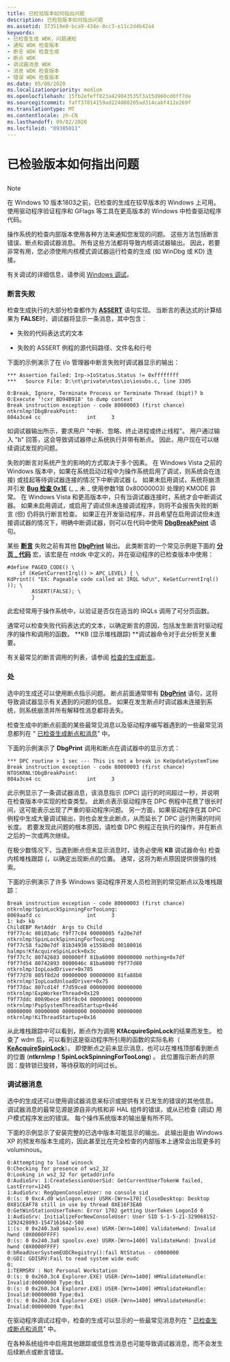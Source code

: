 ```yaml
---
title: 已检验版本如何指出问题
description: 已检验版本如何指出问题
ms.assetid: 373519e0-bca9-434e-8cc3-e11c2d4b42a4
keywords:
- 已检查生成 WDK，问题通知
- 通知 WDK 检查版本
- 断言 WDK 检查生成
- 断点 WDK
- 调试器消息 WDK
- 消息 WDK 检查版本
- 错误 WDK 检查版本
ms.date: 05/08/2020
ms.localizationpriority: medium
ms.openlocfilehash: 15fb2efeff823a429043535f3a15d960cd0ff7de
ms.sourcegitcommit: faff37814159ad224080205ad314cabf412e269f
ms.translationtype: MT
ms.contentlocale: zh-CN
ms.lasthandoff: 09/02/2020
ms.locfileid: "89385011"
---
```

# <a name="how-the-checked-build-indicates-a-problem"></a>已检验版本如何指出问题

## <span id="ddk_how_the_checked_build_indicates_a_problem_tools"></span><span id="DDK_HOW_THE_CHECKED_BUILD_INDICATES_A_PROBLEM_TOOLS"></span>

> [!NOTE]
> 在 Windows 10 版本1803之前，已检查的生成在较早版本的 Windows 上可用。
> 使用驱动程序验证程序和 GFlags 等工具在更高版本的 Windows 中检查驱动程序代码。

操作系统的检查内部版本使用各种方法来通知您发现的问题。 这些方法包括断言错误、断点和调试器消息。 所有这些方法都将导致内核调试器输出。 因此，若要非常有用，您必须使用内核模式调试器运行检查的生成 (如 WinDbg 或 KD) 连接。

有关调试的详细信息，请参阅 [Windows 调试](../debugger/index.md)。

### <a name="span-idassert_failuresspanspan-idassert_failuresspanassert-failures"></a><span id="assert_failures"></span><span id="ASSERT_FAILURES"></span>断言失败

检查生成执行的大部分检查都作为 [**ASSERT**](/previous-versions/windows/hardware/previsioning-framework/ff542107(v=vs.85)) 语句实现。 当断言的表达式的计算结果为 **FALSE**时，调试器将显示一条消息，其中包含：

-   失败的代码表达式的文本

-   失败的 ASSERT 例程的源代码路径、文件名和行号

下面的示例演示了在 i/o 管理器中断言失败时调试器显示的输出：

```
*** Assertion failed: Irp->IoStatus.Status != 0xffffffff
***   Source File: D:\nt\private\ntos\io\iosubs.c, line 3305

0:Break, Ignore, Terminate Process or Terminate Thread (bipt)? b
0:Execute '!cxr BD94B918' to dump context
Break instruction exception - code 80000003 (first chance)
ntkrnlmp!DbgBreakPoint:
804a3ce4 cc               int     3
```

如调试器输出所示，要求用户 "中断、忽略、终止进程或终止线程"。 用户通过输入 "b" 回答，这会导致调试器停止系统执行并带有断点。 因此，用户现在可以继续调试发现的问题。

失败的断言对系统产生的影响的方式取决于多个因素。 在 Windows Vista 之前的 Windows 版本中，如果在系统启动过程中为操作系统启用了调试，则系统会在连接) 或挂起等待调试器连接的情况下中断调试器 (。 如果未启用调试，系统将崩溃并引发 [**Bug 检查 0x1E**](../debugger/bug-check-0x1e--kmode-exception-not-handled.md) (\_ \_ 未 \_ 使用参数1值 0x80000003) 处理的 KMODE 异常。 在 Windows Vista 和更高版本中，只有当调试器连接时，系统才会中断调试器。 如果未启用调试，或启用了调试但未连接调试程序，则将不会报告失败的断言 (但) 仍将执行断言检查。 如果正在开发驱动程序，并且希望在启用调试但未连接调试器的情况下，明确中断调试器，则可以在代码中使用 [**DbgBreakPoint**](/windows-hardware/drivers/ddi/wdm/nf-wdm-dbgbreakpoint) 语句。

某些 [**断言**](/previous-versions/windows/hardware/previsioning-framework/ff542107(v=vs.85)) 失败之前有其他 [**DbgPrint**](/windows-hardware/drivers/ddi/wdm/nf-wdm-dbgprint) 输出。 此类断言的一个常见示例是下面的 [**分页 \_ 代码**](../kernel/mm-bad-pointer.md) 宏，该宏是在 ntddk 中定义的，并在驱动程序的已检查版本中使用：

```
#define PAGED_CODE() \
    if (KeGetCurrentIrql() > APC_LEVEL) { \
KdPrint(( "EX: Pageable code called at IRQL %d\n", KeGetCurrentIrql() )); \
        ASSERT(FALSE); \
        }
```

此宏经常用于操作系统中，以验证是否仅在适当的 IRQLs 调用了可分页函数。

通常可以检查失败代码表达式的文本，以确定断言的原因，包括发生断言时驱动程序的操作和调用的函数。 **KB (显示堆栈跟踪) **调试器命令对于此分析至关重要。

有关最常见的断言调用的列表，请参阅 [检查的生成断言](checked-build-asserts.md)。

### <a name="span-idbreakpointsspanspan-idbreakpointsspanbreakpoints"></a><span id="breakpoints"></span><span id="BREAKPOINTS"></span>处

选中的生成还可以使用断点指示问题。 断点前面通常带有 [**DbgPrint**](/windows-hardware/drivers/ddi/wdm/nf-wdm-dbgprint) 语句，这将导致调试器显示有关遇到的问题的信息。 如果在发生断点时调试器未连接到系统，则系统崩溃并所有解释性消息都将丢失。

检查生成中的断点前面的某些最常见消息以及驱动程序编写器遇到的一些最常见消息都列在 " [已检查生成断点和消息](checked-build-breakpoints-and-messages.md)" 中。

下面的示例演示了 **DbgPrint** 调用和断点在调试器中的显示方式：

```
*** DPC routine > 1 sec --- This is not a break in KeUpdateSystemTime
Break instruction exception - code 80000003 (first chance)
NTOSKRNL!DbgBreakPoint:
804a3ce4 cc               int     3
```

此示例显示了一条调试器消息，该消息指示 (DPC) 运行的时间超过一秒，并说明在检查版本中实现的检查类型。 此断点表示驱动程序在 DPC 例程中花费了很长时间，这可能表示出现了严重的驱动程序问题。 另一方面，如果驱动程序在其 DPC 例程中生成大量调试输出，则也会发生此断点，从而延长了 DPC 运行所需的时间长度。 若要发现此问题的根本原因，请检查 DPC 例程正在执行的操作，并在断点之后的一次或两次继续。

在极少数情况下，当遇到断点但未显示消息时，请务必使用 **KB** 调试器命令) 检查内核堆栈跟踪 (，以确定出现断点的位置。 通常，这将为断点原因提供很强的线索。

下面的示例演示了许多 Windows 驱动程序开发人员检测到的常见断点以及堆栈跟踪：

```
Break instruction exception - code 80000003 (first chance)
ntkrnlmp!SpinLockSpinningForTooLong:
8069aafd cc               int     3
1: kd> kb
ChildEBP RetAddr  Args to Child              
f9f77c4c 80103a6c f9f77c84 00000005 fa20e7df ntkrnlmp!SpinLockSpinningForTooLong
f9f77c58 fa20e7df 81b34930 e1558bd0 00180016 halmps!KfAcquireSpinLock+0x3c
f9f77c7c 80742683 000000ff 81ba6000 00000000 nothing+0x7df
f9f77d54 80742893 0000046c 81ba6000 f9f77d80 ntkrnlmp!IopLoadDriver+0x785
f9f77d78 805f8d2d 00000000 00000000 81fa88b8 ntkrnlmp!IopLoadUnloadDriver+0x75
f9f77dac 807cd14f f7d59ce8 00000000 00000000 ntkrnlmp!ExpWorkerThread+0x129
f9f77ddc 8069bece 805f8c04 00000001 00000000 ntkrnlmp!PspSystemThreadStartup+0x4d
00000000 00000000 00000000 00000000 00000000 ntkrnlmp!KiThreadStartup+0x16
```

从此堆栈跟踪中可以看到，断点作为调用 **KfAcquireSpinLock**的结果而发生。 检查了 wdm 后，可以看到这是驱动程序所引用的函数的实际名称（ [**KeAcquireSpinLock**](/windows-hardware/drivers/ddi/wdm/nf-wdm-keacquirespinlock)）。 即使断点之前未显示消息，也可以在堆栈顶部看到断点的位置 (**ntkrnlmp！SpinLockSpinningForTooLong**) 。 此位置指示断点的原因：旋转锁已旋转，等待获取的时间过长。

### <a name="span-iddebugger_messagesspanspan-iddebugger_messagesspandebugger-messages"></a><span id="debugger_messages"></span><span id="DEBUGGER_MESSAGES"></span>调试器消息

选中的生成还可以使用调试器消息来标识或提供有关已发生的错误的其他信息。 调试器消息的最常见源是源自非内核和非 HAL 组件的错误，或从已检查 (调试) 用户模式程序发出的错误。 每个操作系统版本的输出量有所不同。

下面的示例显示了安装完整的已选中版本可能显示的输出。 此输出是由 Windows XP 的预发布版本生成的，因此甚至比在完全检查的内部版本上通常会出现更多的 voluminous。

```
0:Attempting to load winsock
0:Checking for presence of ws2_32
0:Looking in ws2_32 for getaddrinfo
0:AudioSrv: 1:CreateSessionUserSid: GetCurrentUserTokenW failed, LastError=1245
1:AudioSrv: RegOpenConsoleUser: no console sid
0:(s: 0 0xc4.d0 winlogon.exe) USRK-[Wrn=170] CloseDesktop: Desktop 0X81CEAF78 still in use by thread 0XE16F3EA0
0:GetWinStationUserToken: Error 1702 getting UserToken LogonId 0
1:AudioSrv: InitializeForNewConsoleUser: User SID S-1-5-21-329068152-1292428093-1547161642-500
1:(s: 0 0x240.3a8 spoolsv.exe) USRK-[Wrn=1400] ValidateHwnd: Invalid hwnd (0X0000FFFF)
0:(s: 0 0x240.3a8 spoolsv.exe) USRK-[Wrn=1400] ValidateHwnd: Invalid hwnd (0X0000FFFF)
0:bReadUserSystemEUDCRegistry():fail NtStatus - c0000000
0:GDI: GDISRV:Fail to read system wide eudc
0:
1:TERMSRV : Not Personal Workstation
0:(s: 0 0x260.3c4 Explorer.EXE) USER-[Wrn=1400] HMValidateHandle: Invalid:00000000 Type:0x1
0:(s: 0 0x260.3c4 Explorer.EXE) USER-[Wrn=1400] HMValidateHandle: Invalid:00000000 Type:0x1
0:(s: 0 0x260.3c4 Explorer.EXE) USER-[Wrn=1400] HMValidateHandle: Invalid:00000000 Type:0x1
```

在驱动程序调试过程中，检查的生成可以显示的一些最常见消息列在 " [已检查生成断点和消息](checked-build-breakpoints-and-messages.md)" 中。

在各种系统组件中启用其他跟踪或信息性消息也可能导致调试器消息，而不会发生后续断点或断言错误。

 


